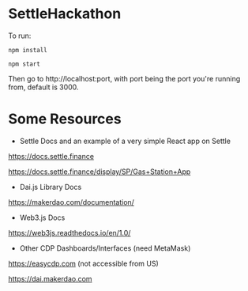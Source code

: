 # SettleHackathon

To run: 

`npm install`

`npm start`

Then go to http://localhost:port, with port being the port you're running from, default is 3000.



# Some Resources

- Settle Docs and an example of a very simple React app on Settle

https://docs.settle.finance

https://docs.settle.finance/display/SP/Gas+Station+App


- Dai.js Library Docs

https://makerdao.com/documentation/


- Web3.js Docs

https://web3js.readthedocs.io/en/1.0/

- Other CDP Dashboards/Interfaces (need MetaMask)

https://easycdp.com (not accessible from US)

https://dai.makerdao.com
